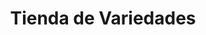 ---
title: "Tienda de Variedades"
url: /ciudad-satelite/tienda-de-variedades-calle-22-b/
shop: comodidad
---
